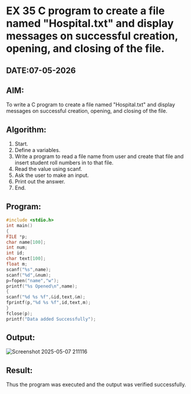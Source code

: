 # EX 35 C program to create a file named "Hospital.txt" and display messages on successful creation, opening, and closing of the file.
## DATE:07-05-2026
## AIM:
To write a C program to create a file named "Hospital.txt" and display messages on successful creation, opening, and closing of the file.

## Algorithm:
1. Start. 
2. Define a variables. 
3. Write a program to read a file name from user and create that file and insert student 
roll numbers in to that file. 
4. Read the value using scanf. 
5. Ask the user to make an input. 
6. Print out the answer. 
7. End.    

## Program:
```c program
#include <stdio.h> 
int main() 
{ 
FILE *p; 
char name[100]; 
int num; 
int id; 
char text[100]; 
float m; 
scanf("%s",name); 
scanf("%d",&num); 
p=fopen("name","w"); 
printf("%s Opened\n",name); 
{ 
scanf("%d %s %f",&id,text,&m); 
fprintf(p,"%d %s %f",id,text,m); 
} 
fclose(p); 
printf("Data added Successfully"); 
```

## Output:

![Screenshot 2025-05-07 211116](https://github.com/user-attachments/assets/ae8875fb-293b-43ce-ae90-2db41f46ced5)


## Result:
Thus the program was executed and the output was verified successfully.
